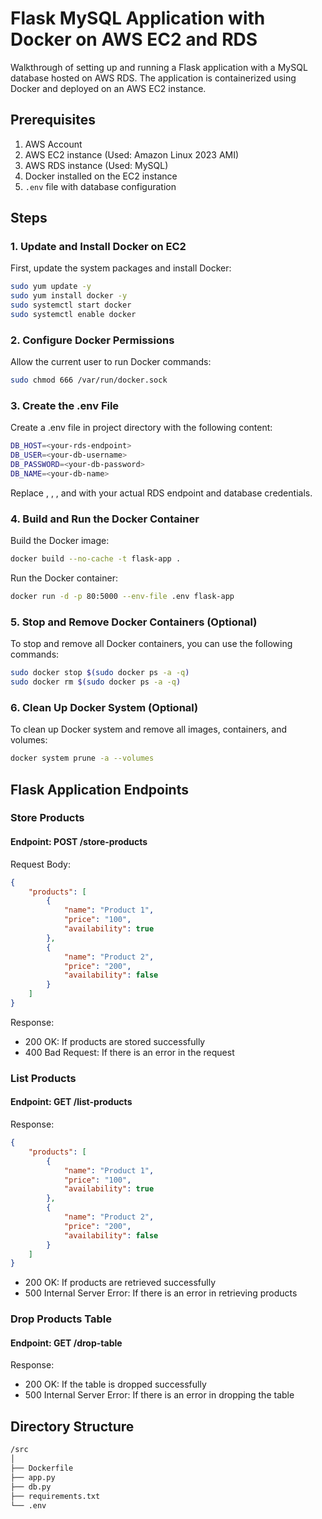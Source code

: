# Flask MySQL Application with Docker on AWS EC2 and RDS

Walkthrough of setting up and running a Flask application with a MySQL database hosted on AWS RDS. The application is containerized using Docker and deployed on an AWS EC2 instance.

## Prerequisites

1. AWS Account
2. AWS EC2 instance (Used: Amazon Linux 2023 AMI)
3. AWS RDS instance (Used: MySQL)
4. Docker installed on the EC2 instance
5. `.env` file with database configuration

## Steps

### 1. Update and Install Docker on EC2

First, update the system packages and install Docker:

```bash
sudo yum update -y
sudo yum install docker -y
sudo systemctl start docker
sudo systemctl enable docker
```

### 2. Configure Docker Permissions
Allow the current user to run Docker commands:

```bash
sudo chmod 666 /var/run/docker.sock
```

### 3. Create the .env File
Create a .env file in project directory with the following content:

```bash
DB_HOST=<your-rds-endpoint>
DB_USER=<your-db-username>
DB_PASSWORD=<your-db-password>
DB_NAME=<your-db-name>
```
Replace <your-rds-endpoint>, <your-db-username>, <your-db-password>, and <your-db-name> with your actual RDS endpoint and database credentials.

### 4. Build and Run the Docker Container
Build the Docker image:

```bash
docker build --no-cache -t flask-app .
```

Run the Docker container:

```bash
docker run -d -p 80:5000 --env-file .env flask-app
```

### 5. Stop and Remove Docker Containers (Optional)
To stop and remove all Docker containers, you can use the following commands:

```bash
sudo docker stop $(sudo docker ps -a -q)
sudo docker rm $(sudo docker ps -a -q)
```

### 6. Clean Up Docker System (Optional)
To clean up Docker system and remove all images, containers, and volumes:

```bash
docker system prune -a --volumes
```

## Flask Application Endpoints
### Store Products

#### Endpoint: POST /store-products

Request Body:
```json
{
    "products": [
        {
            "name": "Product 1",
            "price": "100",
            "availability": true
        },
        {
            "name": "Product 2",
            "price": "200",
            "availability": false
        }
    ]
}

```

Response:
- 200 OK: If products are stored successfully
- 400 Bad Request: If there is an error in the request


### List Products
#### Endpoint: GET /list-products

Response:
```json
{
    "products": [
        {
            "name": "Product 1",
            "price": "100",
            "availability": true
        },
        {
            "name": "Product 2",
            "price": "200",
            "availability": false
        }
    ]
}
```
- 200 OK: If products are retrieved successfully
- 500 Internal Server Error: If there is an error in retrieving products

### Drop Products Table
#### Endpoint: GET /drop-table

Response:
- 200 OK: If the table is dropped successfully
- 500 Internal Server Error: If there is an error in dropping the table

## Directory Structure
```bash
/src
│
├── Dockerfile
├── app.py
├── db.py
├── requirements.txt
└── .env
```
